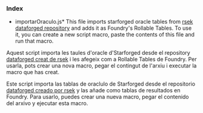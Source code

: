 ### Index
* importarOraculo.js*
This file imports starforged oracle tables from [rsek dataforged repository](https://github.com/rsek/dataforged) and adds it as Foundry's Rollable Tables. 
To use it, you can create a new script macro, paste the contents of this file and run that macro.

Aquest script importa les taules d'oracle d'Starforged desde el repository [dataforged creat de rsek](https://github.com/rsek/dataforged) i les afegeix com a Rollable Tables de Foundry.
Per usarla, pots crear una nova macro, pegar el contingut de l'arxiu i executar la macro que has creat.

Este script importa las tablas de oraclulo de Starforged desde el repositorio [dataforged creado por rsek](https://github.com/rsek/dataforged) y las añade como tablas de resultados en Foundry.
Para usarlo, puedes crear una nueva macro, pegar el contenido del arxivo y ejecutar esta macro.